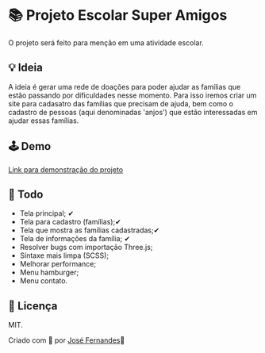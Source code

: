 # 📚 Projeto Escolar Super Amigos

O projeto será feito para menção em uma atividade escolar.

## 💡 Ideia

A ideia é gerar uma rede de doações para poder ajudar as famílias que estão passando por dificuldades nesse momento. Para isso iremos criar um site para cadasatro das famílias que precisam de ajuda, bem como o cadastro de pessoas (aqui denominadas 'anjos') que estão interessadas em ajudar essas famílias.

## 🕹 Demo

[Link para demonstração do projeto](https://devjosevitor.github.io/super-amigos)

## 📝 Todo

* Tela principal; ✔
* Tela para cadastro (famílias);✔
* Tela que mostra as famílias cadastradas;✔
* Tela de informações da família; ✔
* Resolver bugs com importação Three.js;
* Síntaxe mais limpa (SCSS);
* Melhorar performance;
* Menu hamburger;
* Menu contato.

## 📜 Licença
MIT.

Criado com 💜 por [José Fernandes](https://linkedin.com/in/jose-vitor)🚀
